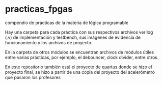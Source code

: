 # practicas_fpgas
compendio de prácticas de la materia de lógica programable


Hay una carpeta para cada práctica con sus respectivos archivos verilog (.v) de implementación y testbench, sus imágenes de evidencia de funcionamiento y los archivos de proyecto.


En la carpeta de otros módulos se encuentran archivos de módulos útiles entre varias prácticas, por ejemplo, el debouncer, clock divider, entre otros.


En este repositorio también está el proyecto de quartus donde se hizo el proyecto final, se hizo a partir de una copia del proyecto del acelerómetro que pasaron los profesores
